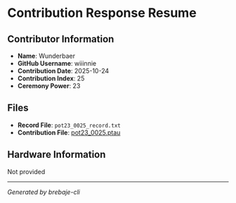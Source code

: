 # Contribution Response Resume

## Contributor Information
- **Name**: Wunderbaer
- **GitHub Username**: wiiinnie
- **Contribution Date**: 2025-10-24
- **Contribution Index**: 25
- **Ceremony Power**: 23

## Files
- **Record File**: `pot23_0025_record.txt`
- **Contribution File**: [pot23_0025.ptau](https://cardano-trusted-setup-test.s3.us-east-2.amazonaws.com/Cardano-PPOT/pot23_0025.ptau)

## Hardware Information
Not provided

---
*Generated by brebaje-cli*
